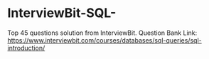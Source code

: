 # InterviewBit-SQL-
Top 45 questions solution from InterviewBit.
Question Bank Link: https://www.interviewbit.com/courses/databases/sql-queries/sql-introduction/
